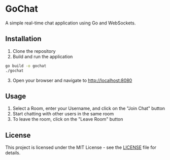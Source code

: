 # GoChat
A simple real-time chat application using Go and WebSockets.

## Installation
1. Clone the repository
2. Build and run the application
```bash
go build -o gochat
./gochat
```
3. Open your browser and navigate to [http://localhost:8080](http://localhost:8080)

## Usage
1. Select a Room, enter your Username, and click on the "Join Chat" button
2. Start chatting with other users in the same room
3. To leave the room, click on the "Leave Room" button

## License
This project is licensed under the MIT License - see the [LICENSE](LICENSE) file for details.